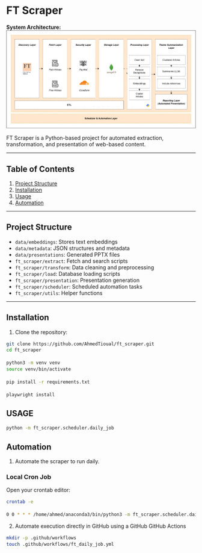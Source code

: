 # FT Scraper

**System Architecture:**  
![System Architecture](data/architecture/system_architecture.png)

FT Scraper is a Python-based project for automated extraction, transformation, and presentation of web-based content.

---

## Table of Contents

1. [Project Structure](#project-structure)  
2. [Installation](#installation)  
3. [Usage](#usage)  
4. [Automation](#Automation)  
---

## Project Structure

- `data/embeddings`: Stores text embeddings  
- `data/metadata`: JSON structures and metadata  
- `data/presentations`: Generated PPTX files  
- `ft_scraper/extract`: Fetch and search scripts  
- `ft_scraper/transform`: Data cleaning and preprocessing  
- `ft_scraper/load`: Database loading scripts  
- `ft_scraper/presentation`: Presentation generation  
- `ft_scraper/scheduler`: Scheduled automation tasks  
- `ft_scraper/utils`: Helper functions  

---

## Installation

1. Clone the repository:

```bash
git clone https://github.com/AhmedTioual/ft_scraper.git
cd ft_scraper

python3 -m venv venv
source venv/bin/activate

pip install -r requirements.txt

playwright install

```

## USAGE


```bash
python -m ft_scraper.scheduler.daily_job
```

## Automation

1. Automate the scraper to run daily.

### Local Cron Job

Open your crontab editor:

```bash
crontab -e

0 0 * * * /home/ahmed/anaconda3/bin/python3 -m ft_scraper.scheduler.daily_job >/dev/null 2>&1
```

2. Automate execution directly in GitHub using a GitHub GitHub Actions

```bash
mkdir -p .github/workflows
touch .github/workflows/ft_daily_job.yml

```
